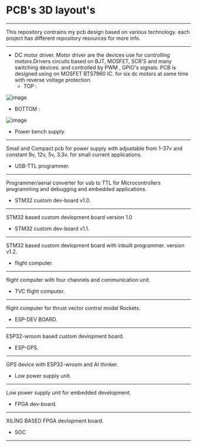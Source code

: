 # PCB's 3D layout's
---
This repository contrains my pcb design based on various technology. each project has different repository resources for more info.

---
* DC motor driver.
Motor driver are the devices use for controlling motors.Drivers circuits based on BJT, MOSFET, SCR'S and many switching devices.
and controlled by PWM , GPIO's signals.
PCB is designed using on MOSFET BTS7960 IC.
for  six dc motors at same time with reverse voltage protection.
  * TOP :
    
![image](https://github.com/Himanshukohale22/My-designs/assets/114358863/417be6b6-0469-4558-b495-6febdaf5d5b0)

  * BOTTOM :
    
 ![image](https://github.com/Himanshukohale22/My-designs/assets/114358863/90b4cf78-ae9b-4529-9c10-98701d2d6684)


* Power bench supply.
---
Small and Compact pcb for power supply with adjustable from 1-37v and constant 9v, 12v, 5v, 3.3v. for small current applications.




* USB-TTL programmer.
---
Programmer/aerial converter for usb to TTL for Microcontrollers programming and debugging and embedded applications.



* STM32 custom dev-board v1.0.
---
STM32 based custom devlopment board version 1.0



* STM32 custom dev-board v1.1.
---
STM32 based custom devlopment board with inbuilt programmer. version v1.2.



* flight computer.
---
flight computer with four channels and communication unit. 



* TVC flight computer.
---
flight computer for thrust vector control model Rockets.





* ESP-DEV BOARD.
---
ESP32-wroom based custom devlopment board.





* ESP-GPS.
---
GPS device with ESP32-wroom and AI thinker.



* Low power supply unit.
---
Low power supply unit for embedded development.


 
* FPGA dev-board.
---
XILING BASED FPGA devlopment board.



* SOC 
---




